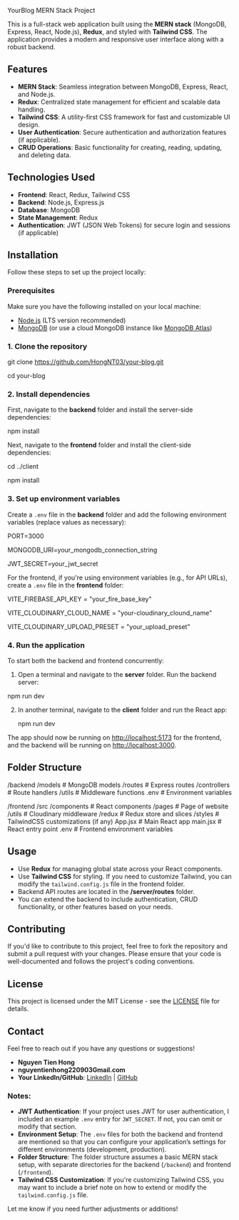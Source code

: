 YourBlog MERN Stack Project

This is a full-stack web application built using the **MERN stack** (MongoDB, Express, React, Node.js), **Redux**, and styled with **Tailwind CSS**. The application provides a modern and responsive user interface along with a robust backend.

## Features

- **MERN Stack**: Seamless integration between MongoDB, Express, React, and Node.js.
- **Redux**: Centralized state management for efficient and scalable data handling.
- **Tailwind CSS**: A utility-first CSS framework for fast and customizable UI design.
- **User Authentication**: Secure authentication and authorization features (if applicable).
- **CRUD Operations**: Basic functionality for creating, reading, updating, and deleting data.

## Technologies Used

- **Frontend**: React, Redux, Tailwind CSS
- **Backend**: Node.js, Express.js
- **Database**: MongoDB
- **State Management**: Redux
- **Authentication**: JWT (JSON Web Tokens) for secure login and sessions (if applicable)

## Installation
Follow these steps to set up the project locally:

### Prerequisites

Make sure you have the following installed on your local machine:

- [Node.js](https://nodejs.org/) (LTS version recommended)
- [MongoDB](https://www.mongodb.com/try/download/community) (or use a cloud MongoDB instance like [MongoDB Atlas](https://www.mongodb.com/cloud/atlas))

### 1. Clone the repository

git clone https://github.com/HongNT03/your-blog.git

cd your-blog

### 2. Install dependencies

First, navigate to the **backend** folder and install the server-side dependencies:

npm install


Next, navigate to the **frontend** folder and install the client-side dependencies:

cd ../client

npm install


### 3. Set up environment variables

Create a `.env` file in the **backend** folder and add the following environment variables (replace values as necessary):

PORT=3000

MONGODB_URI=your_mongodb_connection_string

JWT_SECRET=your_jwt_secret

For the frontend, if you're using environment variables (e.g., for API URLs), create a `.env` file in the **frontend** folder:


VITE_FIREBASE_API_KEY = "your_fire_base_key"

VITE_CLOUDINARY_CLOUD_NAME = "your-cloudinary_clound_name"

VITE_CLOUDINARY_UPLOAD_PRESET = "your_upload_preset"


### 4. Run the application

To start both the backend and frontend concurrently:

1. Open a terminal and navigate to the **server** folder. Run the backend server:

  npm run dev

2. In another terminal, navigate to the **client** folder and run the React app:

   npm run dev


The app should now be running on [http://localhost:5173](http://localhost:5173) for the frontend, and the backend will be running on [http://localhost:3000](http://localhost:3000).

## Folder Structure

/backend
  /models        # MongoDB models
  /routes        # Express routes
  /controllers   # Route handlers
  /utils         # Middleware functions
  .env           # Environment variables

/frontend
  /src
    /components  # React components
    /pages       # Page of website
    /utils       # Cloudinary middleware
    /redux       # Redux store and slices
    /styles      # TailwindCSS customizations (if any)
    App.jsx      # Main React app
    main.jsx     # React entry point
  .env           # Frontend environment variables

## Usage

- Use **Redux** for managing global state across your React components.
- Use **Tailwind CSS** for styling. If you need to customize Tailwind, you can modify the `tailwind.config.js` file in the frontend folder.
- Backend API routes are located in the **/server/routes** folder.
- You can extend the backend to include authentication, CRUD functionality, or other features based on your needs.

## Contributing

If you'd like to contribute to this project, feel free to fork the repository and submit a pull request with your changes. Please ensure that your code is well-documented and follows the project's coding conventions.

## License

This project is licensed under the MIT License - see the [LICENSE](LICENSE) file for details.

## Contact

Feel free to reach out if you have any questions or suggestions!

- **Nguyen Tien Hong**
- **nguyentienhong220903Gmail.com**
- **Your LinkedIn/GitHub**: [LinkedIn](https://www.linkedin.com/in/hongnt) | [GitHub](https://github.com/HongNT03)


### Notes:
- **JWT Authentication**: If your project uses JWT for user authentication, I included an example `.env` entry for `JWT_SECRET`. If not, you can omit or modify that section.
- **Environment Setup**: The `.env` files for both the backend and frontend are mentioned so that you can configure your application’s settings for different environments (development, production).
- **Folder Structure**: The folder structure assumes a basic MERN stack setup, with separate directories for the backend (`/backend`) and frontend (`/frontend`).
- **Tailwind CSS Customization**: If you're customizing Tailwind CSS, you may want to include a brief note on how to extend or modify the `tailwind.config.js` file.

Let me know if you need further adjustments or additions!
